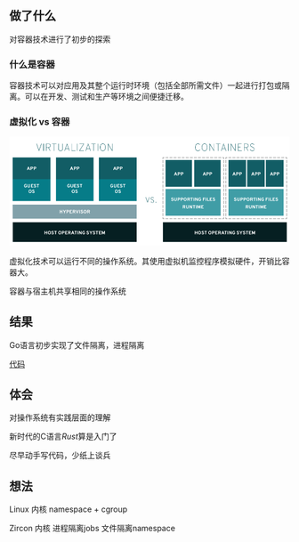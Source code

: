 

## 做了什么

对容器技术进行了初步的探索

### 什么是容器

容器技术可以对应用及其整个运行时环境（包括全部所需文件）一起进行打包或隔离。可以在开发、测试和生产等环境之间便捷迁移。

### 虚拟化  vs  容器

![virtualization-vs-containers](summary.assets/virtualization-vs-containers.png)

虚拟化技术可以运行不同的操作系统。其使用虚拟机监控程序模拟硬件，开销比容器大。

容器与宿主机共享相同的操作系统

## 结果

Go语言初步实现了文件隔离，进程隔离

[代码](../trydocker/)

## 体会

对操作系统有实践层面的理解

新时代的C语言*Rust*算是入门了

尽早动手写代码，少纸上谈兵

## 想法

Linux 内核   namespace + cgroup

Zircon 内核   进程隔离jobs   文件隔离namespace
